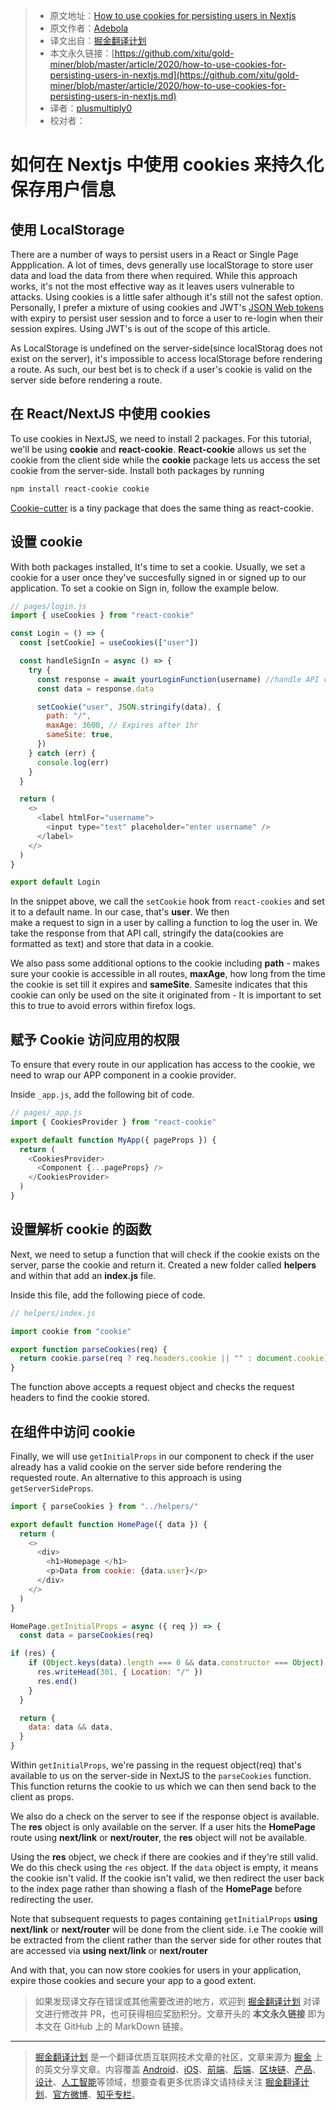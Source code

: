 > * 原文地址：[How to use cookies for persisting users in Nextjs](https://dev.to/debosthefirst/how-to-use-cookies-for-persisting-users-in-nextjs-4617)
> * 原文作者：[Adebola](https://dev.to/debosthefirst)
> * 译文出自：[掘金翻译计划](https://github.com/xitu/gold-miner)
> * 本文永久链接：[https://github.com/xitu/gold-miner/blob/master/article/2020/how-to-use-cookies-for-persisting-users-in-nextjs.md](https://github.com/xitu/gold-miner/blob/master/article/2020/how-to-use-cookies-for-persisting-users-in-nextjs.md)
> * 译者：[plusmultiply0](https://github.com/plusmultiply0)
> * 校对者：

# 如何在 Nextjs 中使用 cookies 来持久化保存用户信息

## 使用 LocalStorage

There are a number of ways to persist users in a React or Single Page Appplication. A lot of times, devs generally use localStorage to store user data and load the data from there when required. While this approach works, it's not the most effective way as it leaves users vulnerable to attacks. Using cookies is a little safer although it's still not the safest option. Personally, I prefer a mixture of using cookies and JWT's [JSON Web tokens](https://jwt.io/) with expiry to persist user session and to force a user to re-login when their session expires. Using JWT's is out of the scope of this article.

As LocalStorage is undefined on the server-side(since localStorag does not exist on the server), it's impossible to access localStorage before rendering a route. As such, our best bet is to check if a user's cookie is valid on the server side before rendering a route.

## 在 React/NextJS 中使用 cookies

To use cookies in NextJS, we need to install 2 packages. For this tutorial, we'll be using **cookie** and **react-cookie**. **React-cookie** allows us set the cookie from the client side while the **cookie** package lets us access the set cookie from the server-side. Install both packages by running  

```bash
npm install react-cookie cookie
```

[Cookie-cutter](https://npmjs.com/package/cookie-cutter) is a tiny package that does the same thing as react-cookie.

## 设置 cookie

With both packages installed, It's time to set a cookie. Usually, we set a cookie for a user once they've succesfully signed in or signed up to our application. To set a cookie on Sign in, follow the example below.  

```js
// pages/login.js
import { useCookies } from "react-cookie"

const Login = () => {
  const [setCookie] = useCookies(["user"])

  const handleSignIn = async () => {
    try {
      const response = await yourLoginFunction(username) //handle API call to sign in here.
      const data = response.data

      setCookie("user", JSON.stringify(data), {
        path: "/",
        maxAge: 3600, // Expires after 1hr
        sameSite: true,
      })
    } catch (err) {
      console.log(err)
    }
  }

  return (
    <>
      <label htmlFor="username">
        <input type="text" placeholder="enter username" />
      </label>
    </>
  )
}

export default Login
```

In the snippet above, we call the `setCookie` hook from `react-cookies` and set it to a default name. In our case, that's **user**. We then  
make a request to sign in a user by calling a function to log the user in. We take the response from that API call, stringify the data(cookies are formatted as text) and store that data in a cookie.

We also pass some additional options to the cookie including **path** \- makes sure your cookie is accessible in all routes, **maxAge**, how long from the time the cookie is set till it expires and **sameSite**. Samesite indicates that this cookie can only be used on the site it originated from - It is important to set this to true to avoid errors within firefox logs.

## 赋予 Cookie 访问应用的权限

To ensure that every route in our application has access to the cookie, we need to wrap our APP component in a cookie provider.

Inside `_app.js`, add the following bit of code.  

```js
// pages/_app.js
import { CookiesProvider } from "react-cookie"

export default function MyApp({ pageProps }) {
  return (
    <CookiesProvider>
      <Component {...pageProps} />
    </CookiesProvider>
  )
}
```

## [](#setting-up-the-function-to-parse-the-cookie)设置解析 cookie 的函数

Next, we need to setup a function that will check if the cookie exists on the server, parse the cookie and return it. Created a new folder called **helpers** and within that add an **index.js** file.

Inside this file, add the following piece of code.  

```js
// helpers/index.js

import cookie from "cookie"

export function parseCookies(req) {
  return cookie.parse(req ? req.headers.cookie || "" : document.cookie)
}
```

The function above accepts a request object and checks the request headers to find the cookie stored.

## 在组件中访问 cookie

Finally, we will use `getInitialProps` in our component to check if the user already has a valid cookie on the server side before rendering the requested route. An alternative to this approach is using `getServerSideProps`.  

```js
import { parseCookies } from "../helpers/"

export default function HomePage({ data }) {
  return (
    <>
      <div>
        <h1>Homepage </h1>
        <p>Data from cookie: {data.user}</p>
      </div>
    </>
  )
}

HomePage.getInitialProps = async ({ req }) => {
  const data = parseCookies(req)

if (res) {
    if (Object.keys(data).length === 0 && data.constructor === Object) {
      res.writeHead(301, { Location: "/" })
      res.end()
    }
  }

  return {
    data: data && data,
  }
}
```

Within `getInitialProps`, we're passing in the request object(req) that's available to us on the server-side in NextJS to the `parseCookies` function. This function returns the cookie to us which we can then send back to the client as props.

We also do a check on the server to see if the response object is available. The **res** object is only available on the server. If a user hits the **HomePage** route using **next/link** or **next/router**, the **res** object will not be available.

Using the **res** object, we check if there are cookies and if they're still valid. We do this check using the `res` object. If the `data` object is empty, it means the cookie isn't valid. If the cookie isn't valid, we then redirect the user back to the index page rather than showing a flash of the **HomePage** before redirecting the user.

Note that subsequent requests to pages containing `getInitialProps` **using next/link** or **next/router** will be done from the client side. i.e The cookie will be extracted from the client rather than the server side for other routes that are accessed via **using next/link** or **next/router**

And with that, you can now store cookies for users in your application, expire those cookies and secure your app to a good extent.

> 如果发现译文存在错误或其他需要改进的地方，欢迎到 [掘金翻译计划](https://github.com/xitu/gold-miner) 对译文进行修改并 PR，也可获得相应奖励积分。文章开头的 **本文永久链接** 即为本文在 GitHub 上的 MarkDown 链接。

---

> [掘金翻译计划](https://github.com/xitu/gold-miner) 是一个翻译优质互联网技术文章的社区，文章来源为 [掘金](https://juejin.im) 上的英文分享文章。内容覆盖 [Android](https://github.com/xitu/gold-miner#android)、[iOS](https://github.com/xitu/gold-miner#ios)、[前端](https://github.com/xitu/gold-miner#前端)、[后端](https://github.com/xitu/gold-miner#后端)、[区块链](https://github.com/xitu/gold-miner#区块链)、[产品](https://github.com/xitu/gold-miner#产品)、[设计](https://github.com/xitu/gold-miner#设计)、[人工智能](https://github.com/xitu/gold-miner#人工智能)等领域，想要查看更多优质译文请持续关注 [掘金翻译计划](https://github.com/xitu/gold-miner)、[官方微博](http://weibo.com/juejinfanyi)、[知乎专栏](https://zhuanlan.zhihu.com/juejinfanyi)。
